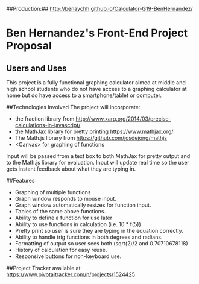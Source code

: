 ##Production:##
http://benaychh.github.io/Calculator-G19-BenHernandez/

# Ben Hernandez's Front-End Project Proposal

## Users and Uses
This project is a fully functional graphing calculator aimed at middle and high
school students who do not have access to a graphing calculator at home but do
have access to a smartphone/tablet or computer.

##Technologies Involved
The project will incorporate:
- the fraction library from http://www.xarg.org/2014/03/precise-calculations-in-javascript/
- the MathJax library for pretty printing https://www.mathjax.org/
- The Math.js library from https://github.com/josdejong/mathjs
- &lt;Canvas&gt; for graphing of functions

Input will be passed from a text box to both MathJax for pretty output and to the Math.js library for evaluation.
Input will update real time so the user gets instant feedback about what they are typing in.

##Features
- Graphing of multiple functions
- Graph window responds to mouse input.
- Graph window automatically resizes for function input.
- Tables of the same above functions.
- Ability to define a function for use later
- Ability to use functions in calculation (i.e. 10 * f(5))
- Pretty print so user is sure they are typing in the equation correctly.
- Ability to handle trig functions in both degrees and radians.
- Formatting of output so user sees both (sqrt(2)/2 and 0.70710678118)
- History of calculation for easy reuse.
- Responsive buttons for non-keyboard use.

##Project Tracker
available at https://www.pivotaltracker.com/n/projects/1524425
